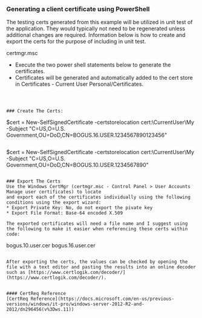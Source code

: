 ### Generating a client certificate using PowerShell

The testing certs generated from this example will be utilized in unit test of the application.
They would typically not need to be regenerated unless additional changes are required.
Information below is how to create and export the certs for the purpose of including in unit test. 


certmgr.msc


* Execute the two power shell statements below to generate the certificates.
* Certificates will be generated and automatically added to the cert store in Certificates - Current User Personal/Certificates. 

``` 



### Create The Certs:
```
$cert = New-SelfSignedCertificate -certstorelocation cert:\CurrentUser\My -Subject "C=US,O=U.S. Government,OU=DoD,CN=BOGUS.16.USER.1234567890123456"
```

```
$cert = New-SelfSignedCertificate -certstorelocation cert:\CurrentUser\My -Subject "C=US,O=U.S. Government,OU=DoD,CN=BOGUS.10.USER.1234567890"
```

### Export The Certs
Use the Windows CertMgr (certmgr.msc - Control Panel > User Accounts Manage user certificates) to locate 
and export each of the certificates individually using the following conditions using the export wizard:
* Export Private Key: No, do not export the pivate key 
* Export File Format: Base-64 encoded X.509

The exported certificates will need a file name and I suggest using the following to make it easier when referencing these certs within code:
```
bogus.10.user.cer
bogus.16.user.cer
```

After exporting the certs, the values can be checked by opening the file with a text editor and pasting the results into an online decoder such as [https://www.certlogik.com/decoder/](https://www.certlogik.com/decoder/).


#### CertReq Reference
[CertReq Reference](https://docs.microsoft.com/en-us/previous-versions/windows/it-pro/windows-server-2012-R2-and-2012/dn296456(v%3Dws.11))
